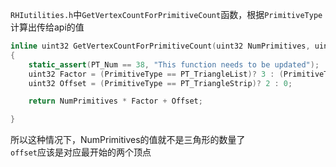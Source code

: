 `RHIutilities.h`中`GetVertexCountForPrimitiveCount`函数，根据`PrimitiveType`计算出传给api的值  
```cpp
inline uint32 GetVertexCountForPrimitiveCount(uint32 NumPrimitives, uint32 PrimitiveType)
{
	static_assert(PT_Num == 38, "This function needs to be updated");
	uint32 Factor = (PrimitiveType == PT_TriangleList)? 3 : (PrimitiveType == PT_LineList)? 2 : (PrimitiveType == PT_RectList)? 3 : (PrimitiveType >= PT_1_ControlPointPatchList)? (PrimitiveType - PT_1_ControlPointPatchList + 1) : 1;
	uint32 Offset = (PrimitiveType == PT_TriangleStrip)? 2 : 0;

	return NumPrimitives * Factor + Offset;

}
```  
所以这种情况下，NumPrimitives的值就不是三角形的数量了  
`offset`应该是对应最开始的两个顶点